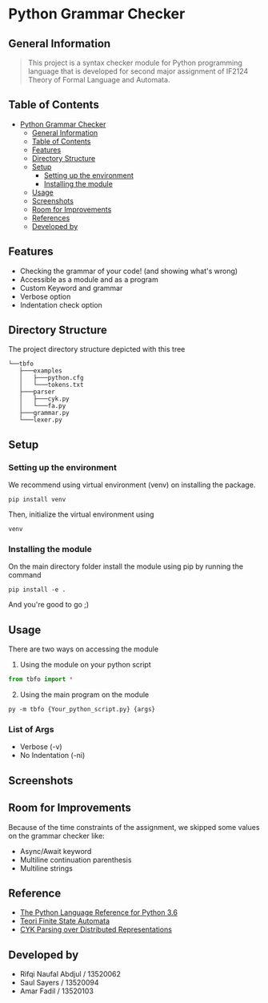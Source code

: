 # Python Grammar Checker

## General Information

> This project is a syntax checker module for Python programming language that is developed for second major assignment of IF2124 Theory of Formal Language and Automata.

## Table of Contents

- [Python Grammar Checker](#python-grammar-checker)
  - [General Information](#general-information)
  - [Table of Contents](#table-of-contens)
  - [Features](#features)
  - [Directory Structure](#directory-structure)
  - [Setup](#setup)
    - [Setting up the environment](#setting-up-the-environment)
    - [Installing the module](#installing-the-module)
  - [Usage](#usage)
  - [Screenshots](#screenshots)
  - [Room for Improvements](#room-for-improvements)
  - [References](#references)
  - [Developed by](#developed-by)

## Features

- Checking the grammar of your code! (and showing what's wrong)
- Accessible as a module and as a program
- Custom Keyword and grammar
- Verbose option
- Indentation check option

## Directory Structure

The project directory structure depicted with this tree

```
└──tbfo
   ├───examples
   │   ├───python.cfg
   │   └───tokens.txt
   ├───parser
   │   ├───cyk.py
   │   └───fa.py
   ├───grammar.py
   └───lexer.py

```

## Setup

### Setting up the environment

We recommend using virtual environment (venv) on installing the package.

```
pip install venv
```

Then, initialize the virtual environment using

```
venv
```

### Installing the module

On the main directory folder install the module using pip by running the command

```
pip install -e .
```

And you're good to go ;)

## Usage

There are two ways on accessing the module

1. Using the module on your python script

```py
from tbfo import *
```

2. Using the main program on the module

```
py -m tbfo {Your_python_script.py} {args}
```

### List of Args

- Verbose (-v)
- No Indentation (-ni)

## Screenshots

## Room for Improvements

Because of the time constraints of the assignment, we skipped some values on the grammar checker like:

- Async/Await keyword
- Multiline continuation parenthesis
- Multiline strings

## Reference

- [The Python Language Reference for Python 3.6](https://docs.python.org/3.6/reference/)
- [Teori Finite State Automata](https://media.neliti.com/media/publications/226255-telaah-teoritis-finite-state-automata-de-8b056b07.pdf)
- [CYK Parsing over Distributed Representations](https://www.mdpi.com/1999-4893/13/10/262/htm)

## Developed by

- Rifqi Naufal Abdjul / 13520062
- Saul Sayers / 13520094
- Amar Fadil / 13520103
